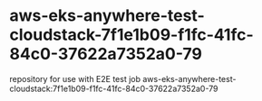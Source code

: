 # aws-eks-anywhere-test-cloudstack-7f1e1b09-f1fc-41fc-84c0-37622a7352a0-79
repository for use with E2E test job aws-eks-anywhere-test-cloudstack:7f1e1b09-f1fc-41fc-84c0-37622a7352a0-79
